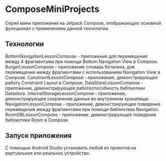 # ComposeMiniProjects
Серия мини приложения на Jetpack Compose, отображающих основной функционал с применением данной технологии.

## Технологии
BottomNavigationLessonCompose - приложение для перемещения между 4 фрагментами при помощи Bottom Navigation View в Compose.
BurgerLessonCompose - приложение словарь ботаника, для перемещения между фрагментами с использованием Navigation View в Compose.
ConstraintLessonCompose - приложение, демонстрирующее работу Constraint Layout в Compose.
DataStoreLessonCompose - приложение, демонстрирующее работоспособность библиотеки Datastore.
InternalStorageLessonCompose - приложение, демонстрирующее сохранение данных во внутреннем хранилище.
NavigationLessonCompose - приложение, демонстрирующее поведение перемещения между фрагментами при помощи библиотеки Navigation.
RoomDBLessonCompose - приложение, демонстрирующее поведение библиотеки Room в Compose.

## Запуск приложения
С помощью Android Studio установить любой из проектов на виртуальное или реальное устройство.
